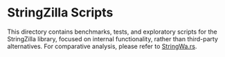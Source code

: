 # StringZilla Scripts

This directory contains benchmarks, tests, and exploratory scripts for the StringZilla library, focused on internal functionality, rather than third-party alternatives.
For comparative analysis, please refer to [StringWa.rs](https://github.com/ashvardanian/StringWa.rs/).
